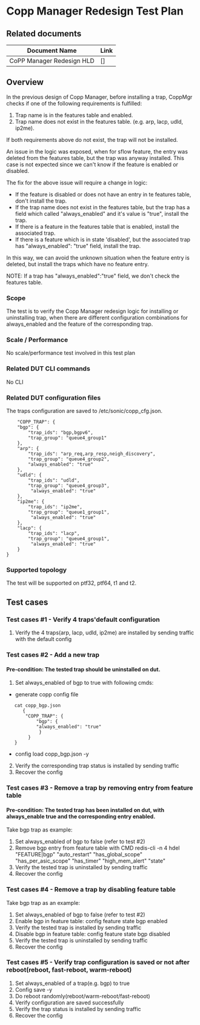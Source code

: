 # Copp Manager Redesign Test Plan

## Related documents

| **Document Name** | **Link** |
|-------------------|----------|
| CoPP Manager Redesign HLD | []|


## Overview

In the previous design of Copp Manager, before installing a trap, CoppMgr checks if one of the following requirements is fulfilled:

1. Trap name is in the features table and enabled.
2. Trap name does not exist in the features table. (e.g. arp, lacp, udld, ip2me).

If both requirements above do not exist, the trap will not be installed.

An issue in the logic was exposed, when for sflow feature, the entry was deleted from the features table, but the trap was anyway installed. This case is not expected since we can't know if the feature is enabled or disabled.

The fix for the above issue will require a change in logic:

+ If the feature is disabled or does not have an entry in te features table, don't install the trap.
+ If the trap name does not exist in the features table, but the trap has a field which called "always_enabled" and it's value is "true", install the trap.
+ If there is a feature in the features table that is enabled, install the associated trap.
+ If there is a feature which is in state 'disabled', but the associated trap has "always_enabled": "true" field, install the trap.

In this way, we can avoid the unknown situation when the feature entry is deleted, but install the traps which have no feature entry.

NOTE: If a trap has "always_enabled":"true" field, we don't check the features table.

### Scope

The test is to verify the Copp Manager redesign logic for installing or uninstalling trap, when there are different configuration combinations for always_enabled and the feature of the corresponding trap.   

### Scale / Performance

No scale/performance test involved in this test plan

### Related **DUT** CLI commands

No CLI

### Related DUT configuration files

The traps configuration are saved to  /etc/sonic/copp_cfg.json.

```
    "COPP_TRAP": {
    "bgp": {
        "trap_ids": "bgp,bgpv6",
        "trap_group": "queue4_group1"
    },
    "arp": {
        "trap_ids": "arp_req,arp_resp,neigh_discovery",
        "trap_group": "queue4_group2",
        "always_enabled": "true"
    },
    "udld": {
	    "trap_ids": "udld",
	    "trap_group": "queue4_group3",
         "always_enabled": "true"
    },
    "ip2me": {
	    "trap_ids": "ip2me",
	    "trap_group": "queue1_group1",
         "always_enabled": "true"
    },
    "lacp": {
	    "trap_ids": "lacp",
	    "trap_group": "queue4_group1",
         "always_enabled": "true"
    }
}
```
### Supported topology
The test will be supported on ptf32, ptf64, t1 and t2.


## Test cases
### Test cases #1 -  Verify 4 traps'default configuration
1. Verify the 4 traps(arp, lacp, udld, ip2me) are installed  by sending traffic with the default config

### Test cases #2 - Add a new trap
#### Pre-condition: The tested trap should be uninstalled on dut.
1. Set always_enabled of bgp to true with following cmds:
   
  + generate copp config file
```  
   cat copp_bgp.json
      {
       "COPP_TRAP": {
           "bgp": {
           "always_enabled": "true"
            }
        }
   }
```
   + config load copp_bgp.json -y
   
2. Verify the corresponding trap status is installed by sending traffic    
3. Recover the config

   
### Test cases #3 - Remove a trap by removing entry from feature table
#### Pre-condition: The tested trap has been installed on dut,  with always_enable true and the corresponding entry enabled.
Take bgp trap as example:
1. Set always_enabled of bgp to false (refer to test #2)
2. Remove bgp entry from feature table with CMD
   redis-cli -n 4 hdel "FEATURE|bgp" "auto_restart" "has_global_scope" "has_per_asic_scope" "has_timer" "high_mem_alert" "state" 
3. Verify the tested trap is uninstalled  by sending traffic
5. Recover the config   


### Test cases #4 - Remove a trap by disabling feature table
Take bgp trap as an example:
1. Set always_enabled of bgp to false (refer to test #2)
2. Enable bgp in feature table: config feature state bgp enabled    
3. Verify the tested trap is installed by sending traffic
4. Disable bgp in feature table: config feature state bgp disabled 
5. Verify the tested trap is uninstalled by sending traffic
6. Recover the config


   
### Test cases #5 - Verify trap configuration is saved or not after reboot(reboot, fast-reboot, warm-reboot)
1. Set always_enabled of a trap(e.g.  bgp) to true
2. Config save -y
3. Do reboot randomly(reboot/warm-reboot/fast-reboot)
4. Verify configuration are saved successfully
5. Verify the trap status is installed by sending traffic
6. Recover the config


